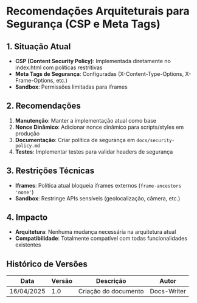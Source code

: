 # Recomendações Arquiteturais para Segurança (CSP e Meta Tags)

## 1. Situação Atual
- **CSP (Content Security Policy)**: Implementada diretamente no index.html com políticas restritivas
- **Meta Tags de Segurança**: Configuradas (X-Content-Type-Options, X-Frame-Options, etc.)
- **Sandbox**: Permissões limitadas para iframes

## 2. Recomendações
1. **Manutenção**: Manter a implementação atual como base
2. **Nonce Dinâmico**: Adicionar nonce dinâmico para scripts/styles em produção
3. **Documentação**: Criar política de segurança em `docs/security-policy.md`
4. **Testes**: Implementar testes para validar headers de segurança

## 3. Restrições Técnicas
- **Iframes**: Política atual bloqueia iframes externos (`frame-ancestors 'none'`)
- **Sandbox**: Restringe APIs sensíveis (geolocalização, câmera, etc.)

## 4. Impacto
- **Arquitetura**: Nenhuma mudança necessária na arquitetura atual
- **Compatibilidade**: Totalmente compatível com todas funcionalidades existentes

## Histórico de Versões
| Data       | Versão | Descrição                  | Autor         |
|------------|--------|----------------------------|---------------|
| 16/04/2025 | 1.0    | Criação do documento       | Docs-Writer   |